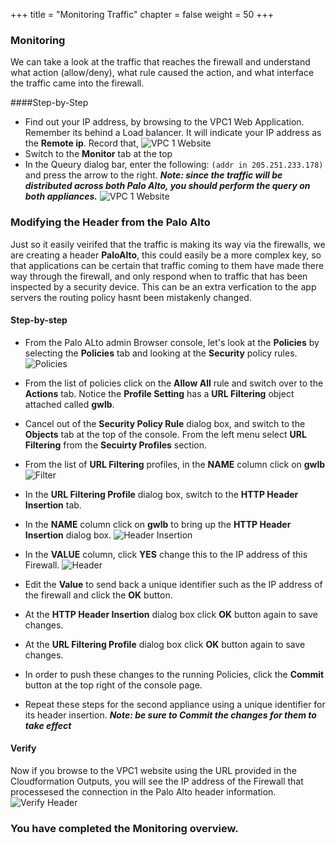 +++
title = "Monitoring Traffic"
chapter = false
weight = 50
+++

### Monitoring
We can take a look at the traffic that reaches the firewall and understand what action (allow/deny), what rule caused the action, and what interface the traffic came into the firewall.

####Step-by-Step
- Find out your IP address, by browsing to the VPC1 Web Application. Remember its behind a Load balancer. It will indicate your IP address as the **Remote ip**. Record that, 
![VPC 1 Website](/images/test-PA-header.png)
- Switch to the **Monitor** tab at the top
- In the Queury dialog bar, enter the following: `(addr in 205.251.233.178)` and press the arrow to the right. ***Note: since the traffic will be distributed across both Palo Alto, you should perform the query on both appliances.***
![VPC 1 Website](/images/PA-monitor.png)


### Modifying the Header from the Palo Alto
Just so it easily veirifed that the traffic is making its way via the firewalls, we are creating a header **PaloAlto**, this could easily be a more complex key, so that applications can be certain that traffic coming to them have made there way through the firewall, and only respond when to traffic that has been inspected by a security device. This can be an extra verfication to the app servers the routing policy hasnt been mistakenly changed.

#### Step-by-step
- From the Palo ALto admin Browser console, let's look at the **Policies** by selecting the **Policies** tab and looking at the **Security** policy rules.
![Policies](/images/PA-policies.png)
- From the list of policies click on the **Allow All** rule and switch over to the **Actions** tab. Notice the **Profile Setting** has a **URL Filtering** object attached called **gwlb**.
- Cancel out of the **Security Policy Rule** dialog box, and switch to the **Objects** tab at the top of the console. From the left menu select **URL Filtering** from the **Secuirty Profiles** section.
- From the list of **URL Filtering** profiles, in the **NAME** column click on **gwlb**
![Filter](/images/PA-filter.png)
- In the **URL Filtering Profile** dialog box, switch to the **HTTP Header Insertion** tab.

- In the **NAME** column click on **gwlb** to bring up the **HTTP Header Insertion** dialog box. 
![Header Insertion](/images/PA-header-insertion.png)
- In the **VALUE** column, click **YES** change this to the IP address of this Firewall. 
![Header](/images/PA-header.png)
- Edit the **Value** to send back a unique identifier such as the IP address of the firewall and click the **OK** button. 
- At the **HTTP Header Insertion** dialog box click **OK** button again to save changes.
- At the **URL Filtering Profile** dialog box click **OK** button again to save changes.
- In order to push these changes to the running Policies, click the **Commit** button at the top right of the console page. 
- Repeat these steps for the second appliance using a unique identifier for its header insertion. ***Note: be sure to Commit the changes for them to take effect***

#### Verify
Now if you browse to the VPC1 website using the URL provided in the Cloudformation Outputs, you will see the IP address of the Firewall that processesed the connection in the Palo Alto header information.
![Verify Header](/images/PA-header-ip.png)

### You have completed the Monitoring overview.
